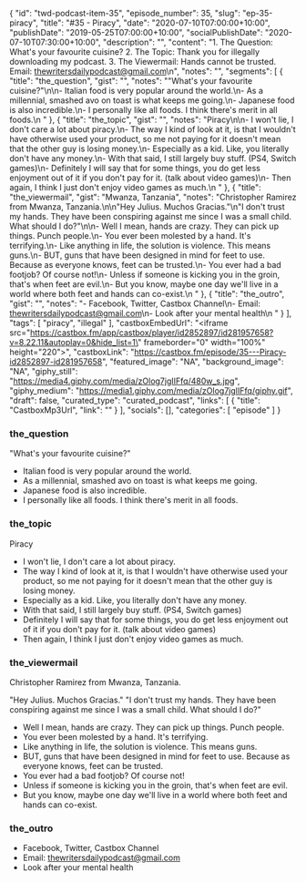 {
	"id": "twd-podcast-item-35",
	"episode_number": 35,
	"slug": "ep-35-piracy",
	"title": "#35 - Piracy",
	"date": "2020-07-10T07:00:00+10:00",
	"publishDate": "2019-05-25T07:00:00+10:00",
	"socialPublishDate": "2020-07-10T07:30:00+10:00",
	"description": "",
	"content": "1. The Question: What's your favourite cuisine? 2. The Topic: Thank you for illegally downloading my podcast. 3. The Viewermail: Hands cannot be trusted. Email: thewritersdailypodcast@gmail.com\n",
	"notes": "",
	"segments": [
		{
			"title": "the_question",
			"gist": "",
			"notes": "\"What's your favourite cuisine?\"\n\n- Italian food is very popular around the world.\n- As a millennial, smashed avo on toast is what keeps me going.\n- Japanese food is also incredible.\n- I personally like all foods. I think there's merit in all foods.\n      "
		},
		{
			"title": "the_topic",
			"gist": "",
			"notes": "Piracy\n\n- I won't lie, I don't care a lot about piracy.\n- The way I kind of look at it, is that I wouldn't have otherwise used your product, so me not paying for it doesn't mean that the other guy is losing money.\n- Especially as a kid. Like, you literally don't have any money.\n- With that said, I still largely buy stuff. (PS4, Switch games)\n- Definitely I will say that for some things, you do get less enjoyment out of it if you don't pay for it. (talk about video games)\n- Then again, I think I just don't enjoy video games as much.\n      "
		},
		{
			"title": "the_viewermail",
			"gist": "Mwanza, Tanzania",
			"notes": "Christopher Ramirez from Mwanza, Tanzania.\n\n\"Hey Julius. Muchos Gracias.\"\n\"I don't trust my hands. They have been conspiring against me since I was a small child. What should I do?\"\n\n- Well I mean, hands are crazy. They can pick up things. Punch people.\n- You ever been molested by a hand. It's terrifying.\n- Like anything in life, the solution is violence. This means guns.\n- BUT, guns that have been designed in mind for feet to use. Because as everyone knows, feet can be trusted.\n- You ever had a bad footjob? Of course not!\n- Unless if someone is kicking you in the groin, that's when feet are evil.\n- But you know, maybe one day we'll live in a world where both feet and hands can co-exist.\n      "
		},
		{
			"title": "the_outro",
			"gist": "",
			"notes": "- Facebook, Twitter, Castbox Channel\n- Email: thewritersdailypodcast@gmail.com\n- Look after your mental health\n      "
		}
	],
	"tags": [
		"piracy",
		"illegal"
	],
	"castboxEmbedUrl": "<iframe src=\"https://castbox.fm/app/castbox/player/id2852897/id281957658?v=8.22.11&autoplay=0&hide_list=1\" frameborder=\"0\" width=\"100%\" height=\"220\"></iframe>",
	"castboxLink": "https://castbox.fm/episode/35---Piracy-id2852897-id281957658",
	"featured_image": "NA",
	"background_image": "NA",
	"giphy_still": "https://media4.giphy.com/media/zOlog7jgIIFfq/480w_s.jpg",
	"giphy_medium": "https://media1.giphy.com/media/zOlog7jgIIFfq/giphy.gif",
	"draft": false,
	"curated_type": "curated_podcast",
	"links": [
		{
			"title": "CastboxMp3Url",
			"link": ""
		}
	],
	"socials": [],
	"categories": [
		"episode"
	]
}

### the_question

"What's your favourite cuisine?"

- Italian food is very popular around the world.
- As a millennial, smashed avo on toast is what keeps me going.
- Japanese food is also incredible.
- I personally like all foods. I think there's merit in all foods.
      
### the_topic

Piracy

- I won't lie, I don't care a lot about piracy.
- The way I kind of look at it, is that I wouldn't have otherwise used your product, so me not paying for it doesn't mean that the other guy is losing money.
- Especially as a kid. Like, you literally don't have any money.
- With that said, I still largely buy stuff. (PS4, Switch games)
- Definitely I will say that for some things, you do get less enjoyment out of it if you don't pay for it. (talk about video games)
- Then again, I think I just don't enjoy video games as much.
      
### the_viewermail

Christopher Ramirez from Mwanza, Tanzania.

"Hey Julius. Muchos Gracias."
"I don't trust my hands. They have been conspiring against me since I was a small child. What should I do?"

- Well I mean, hands are crazy. They can pick up things. Punch people.
- You ever been molested by a hand. It's terrifying.
- Like anything in life, the solution is violence. This means guns.
- BUT, guns that have been designed in mind for feet to use. Because as everyone knows, feet can be trusted.
- You ever had a bad footjob? Of course not!
- Unless if someone is kicking you in the groin, that's when feet are evil.
- But you know, maybe one day we'll live in a world where both feet and hands can co-exist.
      
### the_outro

- Facebook, Twitter, Castbox Channel
- Email: thewritersdailypodcast@gmail.com
- Look after your mental health
      
